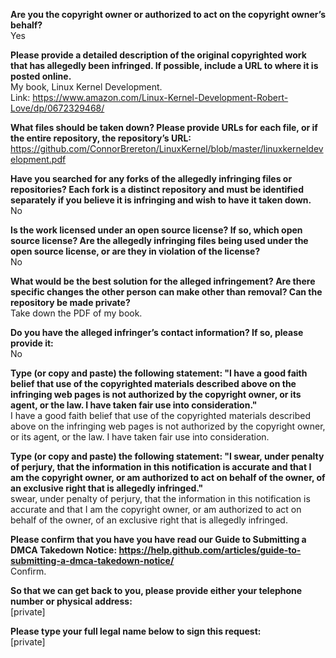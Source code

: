 **Are you the copyright owner or authorized to act on the copyright owner’s behalf?**   
Yes  
  
**Please provide a detailed description of the original copyrighted work that has allegedly been infringed. If possible, include a URL to where it is posted online.**   
My book, Linux Kernel Development.   
Link: https://www.amazon.com/Linux-Kernel-Development-Robert-Love/dp/0672329468/  
  
**What files should be taken down? Please provide URLs for each file, or if the entire repository, the repository’s URL:**   
https://github.com/ConnorBrereton/LinuxKernel/blob/master/linuxkerneldevelopment.pdf  
  
**Have you searched for any forks of the allegedly infringing files or repositories? Each fork is a distinct repository and must be identified separately if you believe it is infringing and wish to have it taken down.**   
No  
  
**Is the work licensed under an open source license? If so, which open source license? Are the allegedly infringing files being used under the open source license, or are they in violation of the license?**   
No  
  
**What would be the best solution for the alleged infringement? Are there specific changes the other person can make other than removal? Can the repository be made private?**   
Take down the PDF of my book.  
  
**Do you have the alleged infringer’s contact information? If so, please provide it:**   
No  
  
**Type (or copy and paste) the following statement: "I have a good faith belief that use of the copyrighted materials described above on the infringing web pages is not authorized by the copyright owner, or its agent, or the law. I have taken fair use into consideration."**   
I have a good faith belief that use of the copyrighted materials described above on the infringing web pages is not authorized by the copyright owner, or its agent, or the law. I have taken fair use into consideration.  
  
**Type (or copy and paste) the following statement: "I swear, under penalty of perjury, that the information in this notification is accurate and that I am the copyright owner, or am authorized to act on behalf of the owner, of an exclusive right that is allegedly infringed."**   
swear, under penalty of perjury, that the information in this notification is accurate and that I am the copyright owner, or am authorized to act on behalf of the owner, of an exclusive right that is allegedly infringed.  
  
**Please confirm that you have you have read our Guide to Submitting a DMCA Takedown Notice: https://help.github.com/articles/guide-to-submitting-a-dmca-takedown-notice/**   
Confirm.  
  
**So that we can get back to you, please provide either your telephone number or physical address:**   
[private]  
  
**Please type your full legal name below to sign this request:**   
[private]  
